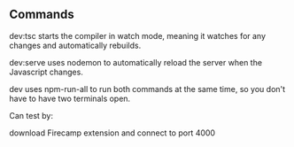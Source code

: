 
## Commands
dev:tsc starts the compiler in watch mode, meaning it watches for any changes and automatically rebuilds.

dev:serve uses nodemon to automatically reload the server when the Javascript changes.

dev uses npm-run-all to run both commands at the same time, so you don't have to have two terminals open.

Can test by:

download Firecamp extension and connect to port 4000